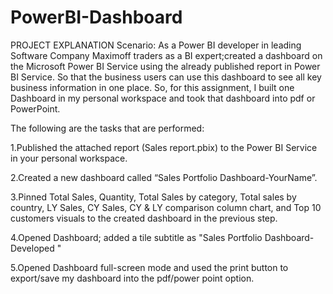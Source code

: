 # PowerBI-Dashboard
PROJECT EXPLANATION
Scenario: As a Power BI developer in leading Software Company Maximoff traders as a BI expert;created a dashboard on the Microsoft Power BI Service using the already published report in Power BI Service. So that the business users can use this dashboard to see all key business information in one place. So, for this assignment, I  built one Dashboard in my personal workspace and took that dashboard into pdf or PowerPoint.

The following are the tasks that are performed:

1.Published the attached report (Sales report.pbix) to the Power BI Service in your personal workspace.

2.Created a new dashboard called “Sales Portfolio Dashboard-YourName”.

3.Pinned Total Sales, Quantity, Total Sales by category, Total sales by country, LY Sales, CY Sales, CY & LY comparison column chart, and Top 10 customers visuals to the created dashboard in the previous step. 

4.Opened  Dashboard; added a tile subtitle as "Sales Portfolio Dashboard-Developed "

5.Opened Dashboard full-screen mode and used the print button to export/save my dashboard into the pdf/power point option.
